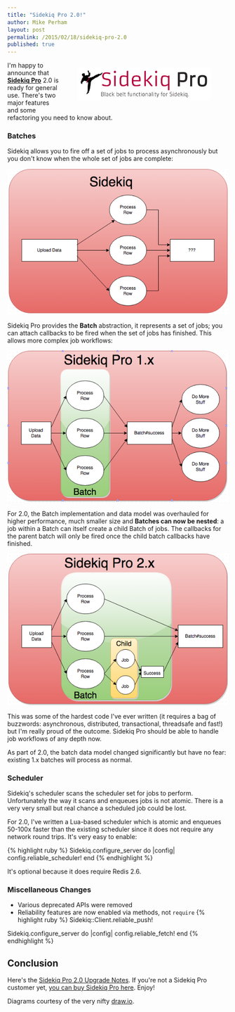 ```yaml
---
title: "Sidekiq Pro 2.0!"
author: Mike Perham
layout: post
permalink: /2015/02/18/sidekiq-pro-2.0
published: true
---
```


<figure style="float:right">
  <img src="/wp-content/uploads/2015/02/sidekiq-pro.png" width="303" height="74"/>
</figure>

I'm happy to announce that **[Sidekiq Pro](http://sidekiq.org/pro)** 2.0 is ready for general use.  There's two major features
and some refactoring you need to know about.

### Batches

Sidekiq allows you to fire off a set of jobs to process asynchronously but you don't know when the whole set of jobs are complete:

![no job workflow](/wp-content/uploads/2015/02/sidekiq.png)

Sidekiq Pro provides the **Batch** abstraction, it represents a set of jobs; you can attach callbacks
to be fired when the set of jobs has finished.  This allows more complex job workflows:

![simple job workflow](/wp-content/uploads/2015/02/pro1.png)

For 2.0, the Batch implementation and data model was overhauled for higher performance, much smaller size
and **Batches can now be nested**: a job within a Batch can itself create a child Batch of jobs.  The callbacks for
the parent batch will only be fired once the child batch callbacks have finished.

![complex job workflow](/wp-content/uploads/2015/02/pro2.png)

This was some of the hardest code I've ever written (it requires a bag of buzzwords: asynchronous, distributed,
transactional, threadsafe and fast!) but I'm really proud of the outcome.  Sidekiq Pro should be
able to handle job workflows of any depth now.

As part of 2.0, the batch data model changed significantly but have no fear: existing 1.x batches will process as normal.

### Scheduler

Sidekiq's scheduler scans the scheduler set for jobs to perform.  Unfortunately the way it scans and enqueues jobs is not atomic.
There is a very very small but real chance a scheduled job could be lost.

For 2.0, I've written a Lua-based scheduler which is atomic and enqueues 50-100x faster than the existing scheduler since it does
not require any network round trips.  It's very easy to enable:

{% highlight ruby %}
Sidekiq.configure_server do |config|
  config.reliable_scheduler!
end
{% endhighlight %}

It's optional because it does require Redis 2.6.

### Miscellaneous Changes

* Various deprecated APIs were removed
* Reliability features are now enabled via methods, not `require`
{% highlight ruby %}
Sidekiq::Client.reliable_push!

Sidekiq.configure_server do |config|
  config.reliable_fetch!
end
{% endhighlight %}

## Conclusion

Here's the [Sidekiq Pro 2.0 Upgrade Notes](https://github.com/mperham/sidekiq/blob/master/Pro-2.0-Upgrade.md).
If you're not a Sidekiq Pro customer yet, [you can buy Sidekiq Pro here](http://sidekiq.org/pro/).  Enjoy!

Diagrams courtesy of the very nifty [draw.io](http://draw.io).
